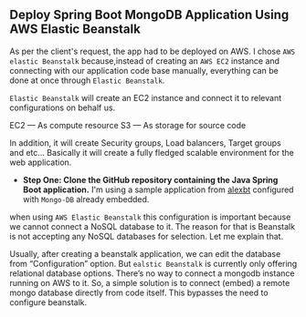 ## Deploy Spring Boot MongoDB Application Using AWS Elastic Beanstalk
As per the client's request, the app had to be deployed on AWS. I chose `AWS elastic Beanstalk` because,instead of creating an `AWS EC2` instance and connecting with our application code base manually, everything can be done at once through `Elastic Beanstalk`. 

`Elastic Beanstalk` will create an EC2 instance and connect it to relevant configurations on behalf us.

EC2 — As compute resource
S3 — As storage for source code

In addition, it will create Security groups, Load balancers, Target groups and etc…
Basically it will create a fully fledged scalable environment for the web application.

- **Step One: Clone the GitHub repository containing the Java Spring Boot application.**
I'm using a sample application from <a href="https://github.com/alexbt/sample-spring-boot-data-mongodb-embedded">alexbt</a> configured with `Mongo-DB` already embedded.

when using `AWS Elastic Beanstalk` this configuration is important because we cannot connect a NoSQL database to it. The reason for that is Beanstalk is not accepting any NoSQL databases for selection. Let me explain that.

Usually, after creating a beanstalk application, we can edit the database from “Configuration” option. But `ealstic Beanstalk` is currently only offering relational database options. There’s no way to connect a mongodb instance running on AWS to it. So, a simple solution is to connect (embed) a remote mongo database directly from code itself. This bypasses the need to configure beanstalk.
